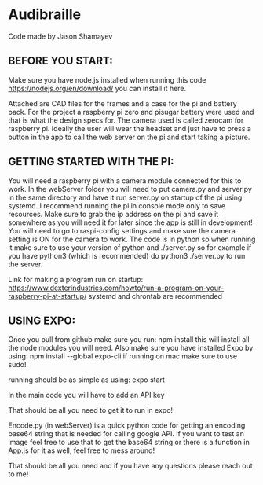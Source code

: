 # Audibraille

Code made by Jason Shamayev

## BEFORE YOU START:

Make sure you have node.js installed when running this code https://nodejs.org/en/download/ you can install it here.

Attached are CAD files for the frames and a case for the pi and battery pack. For the project a raspberry pi zero and pisugar battery were used and that is what the design specs for. The camera used is called zerocam for raspberry pi. Ideally the user will wear the headset and just have to press a button in the app to call the web server on the pi and start taking a picture.

## GETTING STARTED WITH THE PI:

You will need a raspberry pi with a camera module connected for this to work. In the webServer folder you will need to put camera.py and server.py in the same directory and have it run server.py on startup of the pi using systemd. I recommend running the pi in console mode only to save resources. Make sure to grab the ip address on the pi and save it somewhere as you will need it for later since the app is still in development! You will need to go to raspi-config settings and make sure the camera setting is ON for the camera to work. The code is in python so when running it make sure to use your version of python and ./server.py so for example if you have python3 (which is recommended) do python3 ./server.py to run the server.

Link for making a program run on startup: https://www.dexterindustries.com/howto/run-a-program-on-your-raspberry-pi-at-startup/
systemd and chrontab are recommended

## USING EXPO:

Once you pull from github make sure you run:
npm install
this will install all the node modules you will need.
Also make sure you have installed Expo by using:
npm install --global expo-cli
if running on mac make sure to use sudo!

running should be as simple as using:
expo start

In the main code you will have to add an API key

That should be all you need to get it to run in expo!

Encode.py (in webServer) is a quick python code for getting an encoding base64 string that is needed for calling google API. if you want to test an image feel free to use that to get the base64 string or there is a function in App.js for it as well, feel free to mess around!

That should be all you need and if you have any questions please reach out to me!
